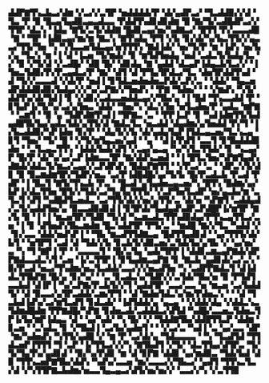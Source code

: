▟▟▛▇▜▚▃▙▃▞▟▆▝▞▃▞▞▃▜▛▝▅▟▟▟▟▞▛▝▟▞▄▟▛▃▞▝▜▃▟▟▉▞▞▟▝▜▃▝▛▝▉▝█▃▄▜▄▟▉▃▄▃▟▃▃▝▛▟▟▜▚▟▊▟▊▟▆▝█▝▇▞▜▞▃▟█▟▛▃▞▞▜▜▛▝▟▃▚▝▐▟▄▝▇▜▞▃▜▞▟▟▇▝█▟▊▃▄▞▅▞▚▟▇▃▞▝█▜▜▝▛▞▃▃▃▟█▝▇▝▝▜▛▝▐▟▉▃▄▞▆▞▆▝▇▃▚▝▇▜▚▟▄▝▛▜▝▞▙▝▊▞▟▞▚▞▙▃▜▜▞▞▄▃▃▞▜▜▞▜▅▝▚▝▚▜▃▃▅▜▟▃▄▞▅▜▜▜▚▝▇▟▐▟▞▝▅▞▜▞▛▝▆▝▐▟▚▝▅▞▙▞▄▝▜▃▚▝▆▝▐▝▟▝▐▃▅▝▜▞▆▟▞▝▊▝▆▜▟▜▅▟▄▝▅▟▝▃▟▃▜▞▙▟▄▜▃▝▞▝▉▝▞▜▞▟▝▞▃▟█▞▝▟█▝█▞▝▟▊▟▄▝▇▝▄▟▟▝▟▃▄▛▐▟▄▃▙▜▃▞▞▝▐▜▅▃▜▟▉▞▛▞▛▃▄▟▃▞▛▝▇▞▝▟▜▝▟▝▛▜▄▜▛▟▃▞▜▃▝▟▅▜▛▟▟▜▚▟▝▟▝▜▞▞▃▃▃▟▝▞▟▞▛▝▅▟▐▝▊▜▟▃▅▟▅▟▅▃▛▟▞▃▛▞▃▝▝▟▟▞▝▜▄▃▅▟▛▟▟▟▉▟▉▞▙▟▄▞▞▞▚▞▃▛▇▞▞▜▅▟▚▝▝▛▇▝▜▟▅▞▝▝▝▞▆▟▚▝▚▜▞▟▟▜▚▞▟▞▜▟▐▝▊▝▞▟▊▞▃▟▃▃▅▟▟▃▄▞▞▜▙▞▄▝▐▝█▟▝▜▚▃▃▟▟▝▛▝▊▜▄▛▐▞▜▞▚▞▃▞▄▜▅▃▝▟▟▞▝▜▅▞▚▝▟▃▚▜▅▝▅▜▃▟▅▞▛▝▄▟▃▝▆▛▇▝▝▃▆▜▝▝▉▝▄▝▜▟▛▟▇▜▚▟▐▝▜▛▇▃▝▃▝▝▛▛▐▃▛▝▊▝▚▟▐▟▆▜▜▞▙▟▄▟█▜▙▜▄▞▄▟▃▜▟▞▄▜▜▞▟▝▇▟▃▜▃▝▅▃▟▟▝▟▄▟▆▞▄▜▅▟▟▝▛▞▜▝▐▞▙▃▟▟▉▞▚▛▐▟▅▝▊▞▛▝▝▟▄▜▞▞▙▝▟▞▄▟▄▜▄▛▐▜▟▃▄▃▅▞▜▃▚▃▄▝▊▜▝▜▅▞▝▜▞▝█▝▝▞▜▞▆▜▄▃▅▞▄▟▝▝▄▝▝▟▐▞▛▟▜▝▃▃▜▝▊▜▙▟▟▟▉▟▅▝▝▃▜▃▄▃▜▜▚▝▐▟▟▞▙▟▞▟▜▝▞▃▄▞▄▃▄▝▚▞▚▜▃▜▜▟▞▝▊▝▚▃▄▞▛▝█▞▛▝▟▞▚▞▄▞▃▛▐▟▆▃▃▜▛▝▇▞▟▟▚▃▅▟▝▝▐▝█▜▃▜▅▞▚▛▇▜▄▟▚▟▇▟▞▟▟▃▜▞▆▃▞▃▄▞▞▃▛▟▛▟▚▝█▟▄▛▇▜▜▝▝▞▛▃▞▝▃▝▝▟▛▃▚▜▞▟▊▝▉▝▉▃▆▟▆▜▛▞▜▟▛▞▅▃▝▃▞▛▐▟█▟█▞▄▞▜▞▙▝█▞▛▃▟▃▙▝▛▃▟▝▛▟▛▝▐▝█▃▜▝▇▜▞▜▚▃▙▝▛▃▝▝█▃▟▝▄▜▄▟▅▃▄▃▅▞▚▝█▜▚▝█▟▆▞▄▞▙▛▐▞▟▃▜▜▅▝█▜▞▞▜▟▞▃▞▜▄▜▄▜▜▜▞▝▞▃▛▜▅▜▃▟▛▝▅▞▄▃▙▞▆▝▃▜▃▜▝▟▜▝▚▟█▟▜▃▅▟▃▝▃▞▜▜▞▟▞▞▅▞▄▜▜▞▃▝▟▞▅▝▚▛▇▜▝▃▟▟▄▟▞▃▜▞▄▟▟▜▅▞▄▝▉▃▃▟▉▟▊▟▐▝▊▜▛▟▞▜▄▟▄▟▚▟▛▃▛▟█▛▐▞▆▜▛▝▇▞▙▝▉▝▐▝▐▝▆▃▅▜▛▞▜▟▉▝▜▞▟▝▚▃▆▃▟▃▜▜▚▟▉▟▄▞▛▜▚▃▄▜▜▃▞▃▅▝▐▝▊▝▟▜▅▟▚▜▙▃▆▟▆▝█▃▚▟▟▜▛▝▛▜▞▃▝▝▆▟█▝▇▞▞▜▃▝▚▟▟▝▞▝▊▞▃▃▝▟▟▞▅▟▚▛▐▝▝▜▙▝▆▃▟▜▜▟▇▃▄▝█▟▜▜▄▟▊▟▝▝▄▞▜▜▜▞▟▞▙▜▝▝▅▜▛▜▝▃▟▝▟▝▜▟▞▞▙▝▊▃▙▜▞▟▉▃▅▞▃▜▟▞▙▞▄▜▙▝▞▝▄▞▅▞▃▝▚▝▜▝▇▛▐▝▛▝▝▃▃▃▃▜▝▝█▞▃▜▄▝▄▟▞▜▛▛▐▝▟▟▊▃▆▃▄▛▇▟▞▟▛▛▇▟▃▃▟▃▚▜▝▃▅▝▐▞▃▜▜▛▐▝▊▜▄▟▆▃▄▛▇▝▊▝▇▃▙▝▄▟▊▟▞▃▞▃▚▝▉▞▛▃▟▝▅▃▞▜▚▟▆▞▅▃▜▃▟▟▞▃▃▞▞▞▅▃▟▜▅▝▚▝▃▟▛▛▇▟▃▜▝▟▐▟▟▃▜▜▙▛▇▝█▞▄▝▊▞▚▞▝▝▃▝▊▃▟▃▚▞▜▟▛▞▞▃▜▟▞▜▙▞▅▝▉▝▛▜▟▜▃▃▙▟▝▟▐▛▐▝▚▞▃▛▇▞▛▃▙▜▞▞▜▝▄▟▟▜▛▝▃▃▞▃▃▝▅▝▆▃▅▝▃▞▙▟▟▜▞▝▟▝▉▃▃▞▄▜▛▃▟▟▞▃▆▞▛▜▝▝▟▝▇▟▅▜▟▃▚▞▆▞▛▟▅▃▚▝▝▝▟▝▜▃▙▟▐▟▚▞▃▞▆▜▃▟▜▝▊▟▃▟▞▝▐▟▜▟▟▞▄▝▄▃▄▝▝▞▟▟▞▟▄▝▞▟▟▃▚▃▜▟▆▟█▟▆▝▛▛▇▟█▞▚▛▇▝▊▟▅▃▟▞▃▟▟▟▃▞▟▜▟▝▚▟█▞▃▃▅▃▜▟▅▃▜▛▐▞▙▞▆▛▐▟▄▃▝▟▝▝▄▞▚▟▞▝▚▝█▞▝▞▝▜▟▟▇▜▙▞▟▟█▜▜▃▛▝▟▟▆▝▊▃▅▝▝▃▚▟▃▝▊▝▞▜▙▟▐▝▃▞▙▞▄▟▅▜▝▝▝▞▃▞▃▝▚▟▐▝▃▝▄▞▃▃▝▟▛▝▆▞▚▟▅▟▚▝▚▜▜▞▄▟█▝▞▝▆▝▛▝▃▞▟▞▄▝▜▟▃▃▃▃▝▝▚▝▜▃▟▜▟▝▜▜▟▃▅▛▐▜▜▜▝▜▝▃▛▝▐▞▜▜▃▞▞▞▚▝▇▜▙▟▜▝▞▜▞▝▟▃▜▜▄▞▟▜▛▃▝▜▞▜▞▜▄▜▚▞▄▟▊▟▝▝▉▞▚▞▛▟▊▝▆▝▟▝▊▛▇▝▟▟▊▝▄▞▆▟▉▃▝▜▟▞▙▟▝▟▉▝▜▜▚▃▅▛▇▜▙▞▟▟▚▝▚▟▚▞▃▃▅▝▆▞▃▃▃▞▞▜▙▃▞▝▄▟▜▝▜▜▚▃▜▃▞▟▝▞▚▜▜▛▇▃▙▟▆▞▅▃▃▜▄▃▄▃▞▟▜▞▅▞▅▞▞▝▃▃▞▞▚▝▞▃▜▜▉
